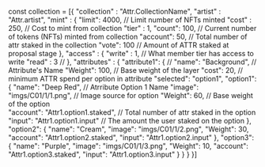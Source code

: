 const collection  = [{
        "collection" : "Attr.CollectionName",
    "artist" :     "Attr.artist",
    "mint" : {
        "limit":   4000,       // Limit number of NFTs minted
        "cost" :    250,       // Cost to mint from collection
        "tier" :      1,
        "count":    100,       // Current number of tokens (NFTs) minted from collection
        "account":   50,       // Total number of attr staked in the collection
        "vote":     100        // Amount of ATTR staked at proposal stage
    },
    "access" : {
        "write" : 1,      // What member tier has access to write
        "read" :  3       //
    },
    "attributes" : {
        "attribute1": {                      //
            "name": "Background",            // Attribute's Name
            "Weight":        100,            // Base weight of the layer
            "cost":           20,            // minimum ATTR spend per option in attribute
            "selected": "option1",
            "option1": {
                "name":                "Deep Red",      // Atrribute Option 1 Name
                "image":       "imgs/C01/1/1.png",      // Image source for option
                "Weight":                      60,      // Base weight of the option  
                "account": "Attr1.option1.staked",      // Total number of attr staked in the option
                "input":    "Attr1.option1.input"       // The amount the user staked on the option
            },
            "option2": {
                "name":                   "Cream",
                "image":       "imgs/C01/1/2.png",
                "Weight":                      30,
                "account": "Attr1.option2.staked",
                "input":    "Attr1.option2.input"
            },
            "option3": {
                "name":                  "Purple",
                "image":       "imgs/C01/1/3.png",
                "Weight":                      10,
                "account": "Attr1.option3.staked",
                "input":    "Attr1.option3.input"
            }
        }
    }
}]

